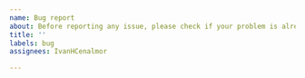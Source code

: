 ```yaml
---
name: Bug report
about: Before reporting any issue, please check if your problem is already solved in out Troubleshooting page -> https://github.com/HenriquesLab/DL4MicEverywhere/blob/main/docs/TROUBLESHOOTING.md
title: ''
labels: bug
assignees: IvanHCenalmor

---
```

